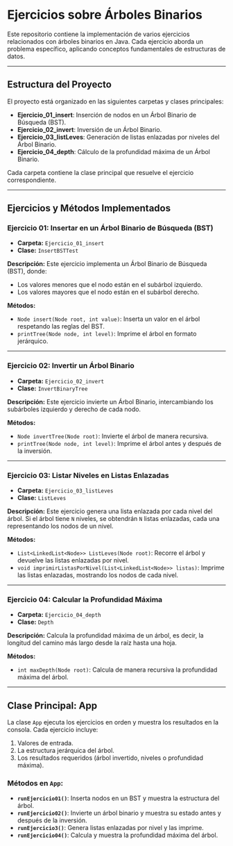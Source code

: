 # Ejercicios sobre Árboles Binarios

Este repositorio contiene la implementación de varios ejercicios relacionados con árboles binarios en Java. Cada ejercicio aborda un problema específico, aplicando conceptos fundamentales de estructuras de datos.

---

## Estructura del Proyecto

El proyecto está organizado en las siguientes carpetas y clases principales:

- **Ejercicio_01_insert**: Inserción de nodos en un Árbol Binario de Búsqueda (BST).
- **Ejercicio_02_invert**: Inversión de un Árbol Binario.
- **Ejercicio_03_listLeves**: Generación de listas enlazadas por niveles del Árbol Binario.
- **Ejercicio_04_depth**: Cálculo de la profundidad máxima de un Árbol Binario.

Cada carpeta contiene la clase principal que resuelve el ejercicio correspondiente.

---

## Ejercicios y Métodos Implementados

### **Ejercicio 01: Insertar en un Árbol Binario de Búsqueda (BST)**

- **Carpeta:** `Ejercicio_01_insert`
- **Clase:** `InsertBSTTest`

**Descripción:**
Este ejercicio implementa un Árbol Binario de Búsqueda (BST), donde:
  - Los valores menores que el nodo están en el subárbol izquierdo.
  - Los valores mayores que el nodo están en el subárbol derecho.

**Métodos:**
  - `Node insert(Node root, int value)`: Inserta un valor en el árbol respetando las reglas del BST.
  - `printTree(Node node, int level)`: Imprime el árbol en formato jerárquico.

---

### **Ejercicio 02: Invertir un Árbol Binario**

- **Carpeta:** `Ejercicio_02_invert`
- **Clase:** `InvertBinaryTree`

**Descripción:**
Este ejercicio invierte un Árbol Binario, intercambiando los subárboles izquierdo y derecho de cada nodo.

**Métodos:**
  - `Node invertTree(Node root)`: Invierte el árbol de manera recursiva.
  - `printTree(Node node, int level)`: Imprime el árbol antes y después de la inversión.

---

### **Ejercicio 03: Listar Niveles en Listas Enlazadas**

- **Carpeta:** `Ejercicio_03_listLeves`
- **Clase:** `ListLeves`

**Descripción:**
Este ejercicio genera una lista enlazada por cada nivel del árbol. Si el árbol tiene `N` niveles, se obtendrán `N` listas enlazadas, cada una representando los nodos de un nivel.

**Métodos:**
  - `List<LinkedList<Node>> ListLeves(Node root)`: Recorre el árbol y devuelve las listas enlazadas por nivel.
  - `void imprimirListasPorNivel(List<LinkedList<Node>> listas)`: Imprime las listas enlazadas, mostrando los nodos de cada nivel.

---

### **Ejercicio 04: Calcular la Profundidad Máxima**

- **Carpeta:** `Ejercicio_04_depth`
- **Clase:** `Depth`

**Descripción:**
Calcula la profundidad máxima de un árbol, es decir, la longitud del camino más largo desde la raíz hasta una hoja.

**Métodos:**
  - `int maxDepth(Node root)`: Calcula de manera recursiva la profundidad máxima del árbol.

---

## Clase Principal: App

La clase `App` ejecuta los ejercicios en orden y muestra los resultados en la consola. Cada ejercicio incluye:
1. Valores de entrada.
2. La estructura jerárquica del árbol.
3. Los resultados requeridos (árbol invertido, niveles o profundidad máxima).

### Métodos en `App`:
- **`runEjercicio01()`**: Inserta nodos en un BST y muestra la estructura del árbol.
- **`runEjercicio02()`**: Invierte un árbol binario y muestra su estado antes y después de la inversión.
- **`runEjercicio3()`**: Genera listas enlazadas por nivel y las imprime.
- **`runEjercicio04()`**: Calcula y muestra la profundidad máxima del árbol.



